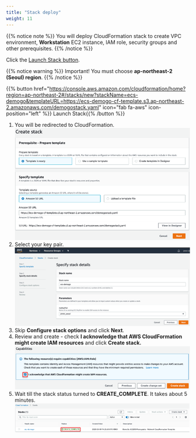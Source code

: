 ```yaml
---
title: "Stack deploy"
weight: 11
---
```



{{% notice note %}}
You will deploy CloudFormation stack to create VPC environment, **Workstation** EC2 instance, IAM role, security groups and other prerequisites. 
{{% /notice %}}

Click the [Launch Stack button](https://console.aws.amazon.com/cloudformation/home?region=ap-northeast-2#/stacks/new?stackName=ecs-demogo&templateURL=https://ecs-demogo-cf-template.s3.ap-northeast-2.amazonaws.com/demogostack.yaml).

{{% notice warning %}}
Important! You must choose **ap-northeast-2 (Seoul) region**.
{{% /notice %}}

{{% button href="https://console.aws.amazon.com/cloudformation/home?region=ap-northeast-2#/stacks/new?stackName=ecs-demogo&templateURL=https://ecs-demogo-cf-template.s3.ap-northeast-2.amazonaws.com/demogostack.yaml" icon="fab fa-aws" icon-position="left" %}}&nbsp;Launch Stack{{% /button %}}

1. You will be redirected to CloudFormation. 
![CloudFormation_01](../../../static/images/setup/cloud_formation1.png)
2. Select your key pair. 
![CloudFormation_02](../../../static/images/setup/cloud_formation2.png)
1. Skip **Configure stack options** and click **Next**.
2. Review and create - check **I acknowledge that AWS CloudFormation might create IAM resources** and click **Create stack.**
![CloudFormation_03](../../../static/images/setup/cloud_formation3.png)
5. Wait till the stack status turned to **CREATE_COMPLETE**. It takes about 5 minutes.
![CloudFormation_04](../../../static/images/setup/cloud_formation4.png)



